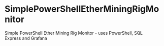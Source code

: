 # SimplePowerShellEtherMiningRigMonitor
Simple PowerShell Ether Mining Rig Monitor - uses PowerShell, SQL Express and Grafana
